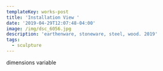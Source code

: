 ```yaml
---
templateKey: works-post
title: 'Installation View '
date: '2019-04-29T12:07:48-04:00'
image: /img/dsc_6056.jpg
description: 'earthenware, stoneware, steel, wood. 2019'
tags:
  - sculpture
---
```

dimensions variable
